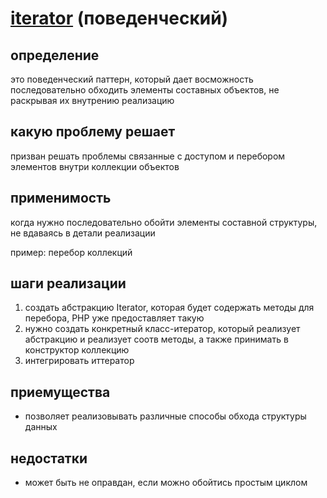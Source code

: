 # [iterator](https://refactoring.guru/ru/design-patterns/iterator) (поведенческий)

## определение
это поведенческий паттерн, который дает восможность последовательно обходить элементы составных объектов, не раскрывая их внутрению реализацию

## какую проблему решает
призван решать проблемы связанные с доступом и перебором элементов внутри коллекции объектов

## применимость
когда нужно последовательно обойти элементы составной структуры, не вдаваясь в детали реализации

пример: перебор коллекций

## шаги реализации
1. создать абстракцию Iterator, которая будет содержать методы для перебора, PHP уже предоставляет такую
2. нужно создать конкретный класс-итератор, который реализует абстракцию и реализует соотв методы, а также принимать в конструктор коллекцию
3. интегрировать иттератор

## приемущества
* позволяет реализовывать различные способы обхода структуры данных

##  недостатки
* может быть не оправдан, если можно обойтись простым циклом